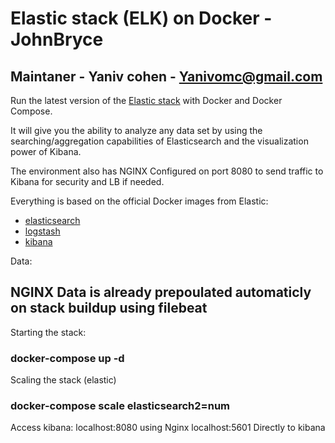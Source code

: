 # Elastic stack (ELK) on Docker - JohnBryce 
## Maintaner - Yaniv cohen - Yanivomc@gmail.com 

Run the latest version of the [Elastic stack](https://www.elastic.co/elk-stack) with Docker and Docker Compose.

It will give you the ability to analyze any data set by using the searching/aggregation capabilities of Elasticsearch and the visualization power of Kibana.

The environment also has NGINX Configured on port 8080 to send traffic to Kibana for security and LB if needed.


Everything is based on the official Docker images from Elastic:

* [elasticsearch](https://github.com/elastic/elasticsearch-docker)
* [logstash](https://github.com/elastic/logstash-docker)
* [kibana](https://github.com/elastic/kibana-docker)


Data:
## NGINX Data is already prepoulated automaticly on stack buildup  using filebeat


Starting the stack:
### docker-compose up -d

Scaling the stack (elastic)
### docker-compose scale elasticsearch2=num

Access kibana:
localhost:8080 using Nginx 
localhost:5601 Directly to kibana 

